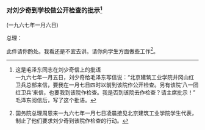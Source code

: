 ### 对刘少奇到学校做公开检查的批示[^07-22-1]

(一九六七年一月六日)

总理：

此件请你酌处。我看还是不宜去讲。请你向学生方面做些工作[^07-22-2]。


[^07-22-1]: 这是毛泽东同志在刘少奇信上的批语<br />
一九六七年一月五日，刘少奇给毛泽东写信说：“北京建筑工业学院井冈山红卫兵总部来信，要我在一月七日四时以前到该院作公开检查。另有该院‘八一团红卫兵’来信，也要我到该院作检查。我是否到该院去作检查？请主席批示！”<br />
毛泽东阅信后，写了这个批语。
[^07-22-2]: 国务院总理周恩来一九六七年一月七日凌晨接见北京建筑工业学院学生代表，制止了他们要求刘少奇到该院作检查的行动。
